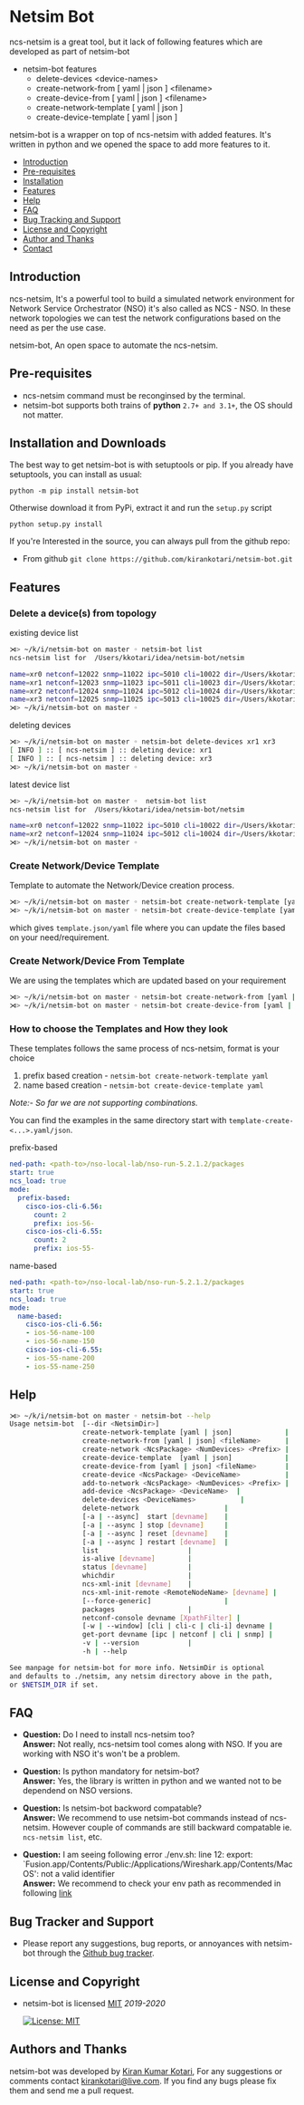 # Netsim Bot

ncs-netsim is a great tool, but it lack of following features which are developed as part of netsim-bot

- netsim-bot features  
  - delete-devices \<device-names>
  - create-network-from [ yaml | json ] \<filename>
  - create-device-from [ yaml | json ] \<filename>
  - create-network-template [ yaml | json ]
  - create-device-template [ yaml | json ]

netsim-bot is a wrapper on top of ncs-netsim with added features. It's written in python and we opened the space to add more features to it.

- [Introduction](#introduction)
- [Pre-requisites](#pre-requisites)
- [Installation](#installation)
- [Features](#features)
- [Help](#help)
- [FAQ](#faq)
- [Bug Tracking and Support](#bug-tracking-and-support)
- [License and Copyright](#license-and-copyrights)
- [Author and Thanks](#author-and-thanks)
- [Contact](#contact)

## Introduction

ncs-netsim, It's a powerful tool to build a simulated network environment for Network Service Orchestrator (NSO) it's also called as NCS - NSO. In these network topologies we can test the network configurations based on the need as per the use case.

netsim-bot, An open space to automate the ncs-netsim.

## Pre-requisites

- ncs-netsim command must be reconginsed by the terminal.
- netsim-bot supports both trains of **python** `2.7+ and 3.1+`, the OS should not matter.

## Installation and Downloads

The best way to get netsim-bot is with setuptools or pip. If you already have setuptools, you can install as usual:

`python -m pip install netsim-bot`

Otherwise download it from PyPi, extract it and run the `setup.py` script

`python setup.py install`

If you're Interested in the source, you can always pull from the github repo:

- From github `git clone https://github.com/kirankotari/netsim-bot.git`

## Features

### Delete a device(s) from topology

existing device list

```bash
⋊> ~/k/i/netsim-bot on master ◦ netsim-bot list
ncs-netsim list for  /Users/kkotari/idea/netsim-bot/netsim

name=xr0 netconf=12022 snmp=11022 ipc=5010 cli=10022 dir=/Users/kkotari/idea/netsim-bot/netsim/xr/xr0
name=xr1 netconf=12023 snmp=11023 ipc=5011 cli=10023 dir=/Users/kkotari/idea/netsim-bot/netsim/xr/xr1
name=xr2 netconf=12024 snmp=11024 ipc=5012 cli=10024 dir=/Users/kkotari/idea/netsim-bot/netsim/xr/xr2
name=xr3 netconf=12025 snmp=11025 ipc=5013 cli=10025 dir=/Users/kkotari/idea/netsim-bot/netsim/xr/xr3
⋊> ~/k/i/netsim-bot on master ◦
```

deleting devices

```bash
⋊> ~/k/i/netsim-bot on master ◦ netsim-bot delete-devices xr1 xr3
[ INFO ] :: [ ncs-netsim ] :: deleting device: xr1
[ INFO ] :: [ ncs-netsim ] :: deleting device: xr3
⋊> ~/k/i/netsim-bot on master ◦
```

latest device list

```bash
⋊> ~/k/i/netsim-bot on master ◦  netsim-bot list
ncs-netsim list for  /Users/kkotari/idea/netsim-bot/netsim

name=xr0 netconf=12022 snmp=11022 ipc=5010 cli=10022 dir=/Users/kkotari/idea/netsim-bot/netsim/xr/xr0
name=xr2 netconf=12024 snmp=11024 ipc=5012 cli=10024 dir=/Users/kkotari/idea/netsim-bot/netsim/xr/xr2
⋊> ~/k/i/netsim-bot on master ◦
```

### Create Network/Device Template

Template to automate the Network/Device creation process.

```bash
⋊> ~/k/i/netsim-bot on master ◦ netsim-bot create-network-template [yaml | json]
⋊> ~/k/i/netsim-bot on master ◦ netsim-bot create-device-template [yaml | json]
```

which gives `template.json/yaml` file where you can update the files based on your need/requirement.

### Create Network/Device From Template

We are using the templates which are updated based on your requirement

```bash
⋊> ~/k/i/netsim-bot on master ◦ netsim-bot create-network-from [yaml | json] <filename>
⋊> ~/k/i/netsim-bot on master ◦ netsim-bot create-device-from [yaml | json] <filename>
```

### How to choose the Templates and How they look

These templates follows the same process of ncs-netsim, format is your choice

1. prefix based creation - `netsim-bot create-network-template yaml`
2. name based creation - `netsim-bot create-device-template yaml`

_Note:- So far we are not supporting combinations._

You can find the examples in the same directory start with `template-create-<...>.yaml/json`.

prefix-based

```yaml
ned-path: <path-to>/nso-local-lab/nso-run-5.2.1.2/packages
start: true
ncs_load: true
mode:
  prefix-based:
    cisco-ios-cli-6.56:
      count: 2
      prefix: ios-56-
    cisco-ios-cli-6.55:
      count: 2
      prefix: ios-55-
```

name-based

```yaml
ned-path: <path-to>/nso-local-lab/nso-run-5.2.1.2/packages
start: true
ncs_load: true
mode:
  name-based:
    cisco-ios-cli-6.56:
    - ios-56-name-100
    - ios-56-name-150
    cisco-ios-cli-6.55:
    - ios-55-name-200
    - ios-55-name-250
```

## Help

```bash
⋊> ~/k/i/netsim-bot on master ◦ netsim-bot --help
Usage netsim-bot  [--dir <NetsimDir>]
                  create-network-template [yaml | json]             |
                  create-network-from [yaml | json] <fileName>      |
                  create-network <NcsPackage> <NumDevices> <Prefix> |
                  create-device-template  [yaml | json]             |
                  create-device-from [yaml | json] <fileName>       |
                  create-device <NcsPackage> <DeviceName>           |
                  add-to-network <NcsPackage> <NumDevices> <Prefix> |
                  add-device <NcsPackage> <DeviceName>  |
                  delete-devices <DeviceNames>           |
                  delete-network                     |
                  [-a | --async]  start [devname]    |
                  [-a | --async ] stop [devname]     |
                  [-a | --async ] reset [devname]    |
                  [-a | --async ] restart [devname]  |
                  list                      |
                  is-alive [devname]        |
                  status [devname]          |
                  whichdir                  |
                  ncs-xml-init [devname]    |
                  ncs-xml-init-remote <RemoteNodeName> [devname] |
                  [--force-generic]                  |
                  packages                  |
                  netconf-console devname [XpathFilter] |
                  [-w | --window] [cli | cli-c | cli-i] devname |
                  get-port devname [ipc | netconf | cli | snmp] |
                  -v | --version            |
                  -h | --help

See manpage for netsim-bot for more info. NetsimDir is optional
and defaults to ./netsim, any netsim directory above in the path,
or $NETSIM_DIR if set.
```

## FAQ

- **Question:** Do I need to install ncs-netsim too?  
 **Answer:** Not really, ncs-netsim tool comes along with NSO. If you are working with NSO it's won't be a problem.  

- **Question:** Is python mandatory for netsim-bot?  
 **Answer:** Yes, the library is written in python and we wanted not to be dependend on NSO versions.  

- **Question:** Is netsim-bot backword compatable?  
 **Answer:** We recommend to use netsim-bot commands instead of ncs-netsim. However couple of commands are still backward compatable ie. `ncs-netsim list`, etc.  

- **Question:** I am seeing following error ./env.sh: line 12: export: `Fusion.app/Contents/Public:/Applications/Wireshark.app/Contents/MacOS': not a valid identifier  
 **Answer:** We recommend to check your env path as recommended in following [link](https://apple.stackexchange.com/questions/313520/how-can-one-use-etc-paths-d-to-add-a-path-with-spaces-in-it-to-path)

## Bug Tracker and Support

- Please report any suggestions, bug reports, or annoyances with netsim-bot through the [Github bug tracker](https://github.com/kirankotari/netsim-bot/issues).

## License and Copyright

- netsim-bot is licensed [MIT](http://opensource.org/licenses/mit-license.php) *2019-2020*

   [![License: MIT](https://img.shields.io/badge/License-MIT-yellow.svg)](https://opensource.org/licenses/MIT)

## Authors and Thanks

netsim-bot was developed by [Kiran Kumar Kotari](https://github.com/kirankotari), For any suggestions or comments contact kirankotari@live.com. If you find any bugs please fix them and send me a pull request.

